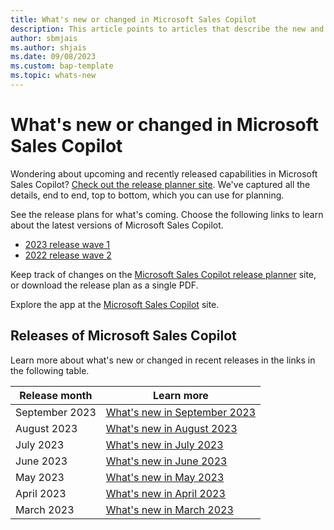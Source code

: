 ```yaml
---
title: What's new or changed in Microsoft Sales Copilot
description: This article points to articles that describe the new and changed features in each release of Microsoft Sales Copilot.
author: sbmjais
ms.author: shjais
ms.date: 09/08/2023
ms.custom: bap-template 
ms.topic: whats-new 
---
```

# What's new or changed in Microsoft Sales Copilot

Wondering about upcoming and recently released capabilities in Microsoft Sales Copilot? [Check out the release planner site](https://releaseplans.microsoft.com/en-US/?app=Viva+Sales). We've captured all the details, end to end, top to bottom, which you can use for planning.  

See the release plans for what's coming. Choose the following links to learn about the latest versions of Microsoft Sales Copilot.

- [2023 release wave 1](/dynamics365/release-plan/2023wave1/sales/viva-sales/planned-features)  
- [2022 release wave 2](/dynamics365-release-plan/2022wave2/sales/viva-sales/planned-features)  

Keep track of changes on the [Microsoft Sales Copilot release planner](https://experience.dynamics.com/releaseplans/?app=sales) site, or download the release plan as a single PDF.

Explore the app at the [Microsoft Sales Copilot](https://www.microsoft.com/ai/microsoft-sales-copilot) site.

## Releases of Microsoft Sales Copilot

Learn more about what's new or changed in recent releases in the links in the following table.


|Release month   |Learn more  |
|---------|---------|
|September 2023 | [What's new in September 2023 ](sep-23.md)     |
|August 2023 | [What's new in August 2023 ](aug-23.md)     |
|July 2023   | [What's new in July 2023](jul-23.md)        |        
|June 2023   | [What's new in June 2023](jun-23.md)        |        
|May 2023    | [What's new in May 2023](may-23.md)         |        
|April 2023  | [What's new in April 2023](apr-23.md)       |         
|March 2023  | [What's new in March 2023](mar-23.md)       |
